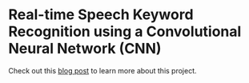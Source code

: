 # Real-time Speech Keyword Recognition using a Convolutional Neural Network (CNN)

Check out this [blog post](https://marcelmg.github.io/cnn_speech_keyword_recognizer/) to learn more about this project.

